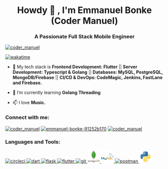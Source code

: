 <h1 align="center">Howdy 👋 , I'm Emmanuel Bonke (Coder Manuel)</h1>
<h3 align="center">A Passionate Full Stack Mobile Engineer</h3>

<p align="left"> <a href="https://twitter.com/coder_manuel" target="blank"><img src="https://img.shields.io/twitter/follow/coder_manuel?logo=twitter&style=for-the-badge" alt="coder_manuel" /></a> </p> 

[![wakatime](https://wakatime.com/badge/user/352db711-af25-4169-a26f-862ae360de03.svg)](https://wakatime.com/@352db711-af25-4169-a26f-862ae360de03)


- 🌱 My tech stack is **Frontend Development: Flutter** || **Server Development: Typescript & Golang** || **Databases: MySQL, PostgreSQL, MongoDB/Firebase** || **CI/CD & DevOps: CodeMagic, Jenkins, FastLane and Firebase.**

- 🌱 I’m currently learning **Golang Threading**

- 📫 I love **Music.**


<h3 align="left">Connect with me:</h3>
<p align="left">
<a href="https://twitter.com/coder_manuel" target="blank"><img align="center" src="https://raw.githubusercontent.com/rahuldkjain/github-profile-readme-generator/master/src/images/icons/Social/twitter.svg" alt="coder_manuel" height="30" width="40" /></a>
<a href="https://linkedin.com/in/coder-manuel" target="blank"><img align="center" src="https://raw.githubusercontent.com/rahuldkjain/github-profile-readme-generator/master/src/images/icons/Social/linked-in-alt.svg" alt="emmanuel-bonke-91252b170" height="30" width="40" /></a>
<a href="https://instagram.com/coder_manuel" target="blank"><img align="center" src="https://raw.githubusercontent.com/rahuldkjain/github-profile-readme-generator/master/src/images/icons/Social/instagram.svg" alt="coder_manuel" height="30" width="40" /></a> 
</p>

<h3 align="left">Languages and Tools:</h3>
<p align="left"> <a href="https://circleci.com" target="_blank" rel="noreferrer"> <img src="https://www.vectorlogo.zone/logos/circleci/circleci-icon.svg" alt="circleci" width="40" height="40"/> </a> <a href="https://dart.dev" target="_blank" rel="noreferrer"> <img src="https://www.vectorlogo.zone/logos/dartlang/dartlang-icon.svg" alt="dart" width="40" height="40"/> </a> <a href="https://flask.palletsprojects.com/" target="_blank" rel="noreferrer"> <img src="https://www.vectorlogo.zone/logos/pocoo_flask/pocoo_flask-icon.svg" alt="flask" width="40" height="40"/> </a> <a href="https://flutter.dev" target="_blank" rel="noreferrer"> <img src="https://www.vectorlogo.zone/logos/flutterio/flutterio-icon.svg" alt="flutter" width="40" height="40"/> </a> <a href="https://git-scm.com/" target="_blank" rel="noreferrer"> <img src="https://www.vectorlogo.zone/logos/git-scm/git-scm-icon.svg" alt="git" width="40" height="40"/> </a> <a href="https://www.mongodb.com/" target="_blank" rel="noreferrer"> <img src="https://raw.githubusercontent.com/devicons/devicon/master/icons/mongodb/mongodb-original-wordmark.svg" alt="mongodb" width="40" height="40"/> </a> <a href="https://www.mysql.com/" target="_blank" rel="noreferrer"> <img src="https://raw.githubusercontent.com/devicons/devicon/master/icons/mysql/mysql-original-wordmark.svg" alt="mysql" width="40" height="40"/> </a> <a href="https://postman.com" target="_blank" rel="noreferrer"> <img src="https://www.vectorlogo.zone/logos/getpostman/getpostman-icon.svg" alt="postman" width="40" height="40"/> </a> <a href="https://www.python.org" target="_blank" rel="noreferrer"> <img src="https://raw.githubusercontent.com/devicons/devicon/master/icons/python/python-original.svg" alt="python" width="40" height="40"/> </a> </p>
